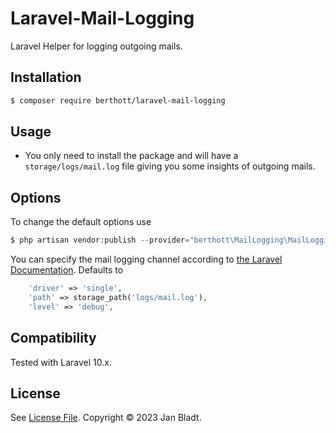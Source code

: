 # Laravel-Mail-Logging

Laravel Helper for logging outgoing mails.

## Installation

```sh
$ composer require berthott/laravel-mail-logging
```

## Usage

* You only need to install the package and will have a `storage/logs/mail.log` file giving you some insights of outgoing mails.

## Options

To change the default options use
```php
$ php artisan vendor:publish --provider="berthott\MailLogging\MailLoggingServiceProvider" --tag="config"
```
You can specify the mail logging channel according to [the Laravel Documentation](https://laravel.com/docs/10.x/logging#configuration).
Defaults to
```php
    'driver' => 'single',
    'path' => storage_path('logs/mail.log'),
    'level' => 'debug',
```

## Compatibility

Tested with Laravel 10.x.

## License

See [License File](license.md). Copyright © 2023 Jan Bladt.